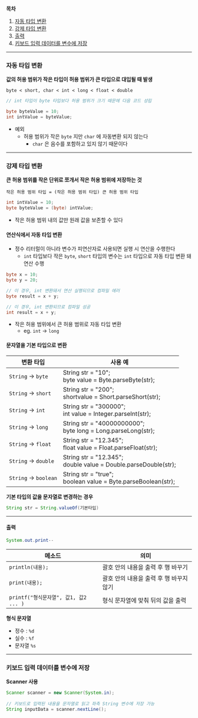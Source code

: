 **목차**

1. [자동 타입 변환](#자동-타입-변환)
2. [강제 타입 변환](#강제-타입-변환)
3. [출력](#출력)
4. [키보드 입력 데이터를 변수에 저장](#키보드-입력-데이터를-변수에-저장)

---

### 자동 타입 변환

**값의 허용 범위가 작은 타입이 허용 범위가 큰 타입으로 대입될 때 발생**

`byte < short, char < int < long < float < double`

```java
// int 타입이 byte 타입보다 허용 범위가 크기 때문에 다음 코드 성립

byte byteValue = 10;
int intValue = byteValue;
```

* 예외
  * 허용 범위가 작은 `byte` 지만 `char` 에 자동변환 되지 않는다
    * `char` 은 음수를 포함하고 있지 않기 때문이다

---

### 강제 타입 변환

**큰 허용 범위를 작은 단위로 쪼개서 작은 허용 범위에 저장하는 것**

`작은 허용 범위 타입 = (작은 허용 범위 타입) 큰 허용 범위 타입`

```java
int intValue = 10;
byte byteValue = (byte) intValue;
```

* 작은 허용 범위 내의 값만 원래 값을 보존할 수 있다

#### 연산식에서 자동 타입 변환

* 정수 리터럴이 아니라 변수가 피연산자로 사용되면 실행 시 연산을 수행한다
  * `int` 타입보다 작은 `byte`, `short` 타입의 변수는 `int` 타입으로 자동 타입 변환 돼 연산 수행

```java
byte x = 10;
byte y = 20;

// 이 경우, int 변환돼서 연산 실행되므로 컴파일 에러
byte result = x + y;

// 이 경우, int 변환되므로 컴파일 성공
int result = x + y;
```

* 작은 허용 범위에서 큰 허용 범위로 자동 타입 변환
  * eg. `int` &rarr; `long`

#### 문자열을 기본 타입으로 변환

| 변환 타입                 | 사용 예                                                      |
| ------------------------- | ------------------------------------------------------------ |
| `String` &rarr; `byte`    | String str = "10";<br />byte value = Byte.parseByte(str);    |
| `String` &rarr; `short`   | String str = "200";<br />shortvalue = Short.parseShort(str); |
| `String` &rarr; `int`     | String str = "300000";<br />int value = Integer.parseInt(str); |
| `String` &rarr; `long`    | String str = "40000000000";<br />byte long = Long.parseLong(str); |
| `String` &rarr; `float`   | String str = "12.345";<br />float value = Float.parseFloat(str); |
| `String` &rarr; `double`  | String str = "12.345";<br />double value = Double.parseDouble(str); |
| `String` &rarr; `boolean` | String str = "true";<br />boolean value = Byte.parseBoolean(str); |

**기본 타입의 값을 문자열로 변경하는 경우**

```java
String str = String.valueOf(기본타입)
```

---

#### 출력

```java
System.out.print--
```

| 메소드                                | 의미                                    |
| ------------------------------------- | --------------------------------------- |
| `println(내용);`                      | 괄호 안의 내용을 출력 후 행 바꾸기      |
| `print(내용);`                        | 괄호 안의 내용을 출력 후 행 바꾸지 않기 |
| `printf("형식문자열", 값1, 값2 ... )` | 형식 문자열에 맞춰 뒤의 값을 출력       |

**형식 문자열**

* 정수 : `%d`
* 실수 : `%f`
* 문자열 `%s`

---

### 키보드 입력 데이터를 변수에 저장

**Scanner 사용**

```java
Scanner scanner = new Scanner(System.in);
    
// 키보드로 입력된 내용을 문자열로 읽고 좌측 String 변수에 저장 가능
String inputData = scanner.nextLine();
```

